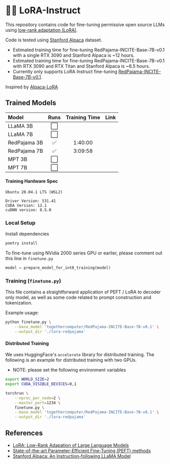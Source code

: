 # 🌲🤏 LoRA-Instruct

This repository contains code for fine-tuning permissive open source LLMs using [low-rank adaptation (LoRA)](https://arxiv.org/abs/2106.09685).

Code is tested using [Stanford Alpaca](https://crfm.stanford.edu/2023/03/13/alpaca.html) dataset.

- Estimated training time for fine-tuning RedPajama-INCITE-Base-7B-v0.1 with a single RTX 3090 and Stanford Alpaca is ~12 hours.
- Estimated training time for fine-tuning RedPajama-INCITE-Base-7B-v0.1 with RTX 3090 and RTX Titan and Stanford Alpaca is ~6.5 hours.
- Currently only supports LoRA Instruct fine-tuning [RedPajama-INCITE-Base-7B-v0.1](https://huggingface.co/togethercomputer/RedPajama-INCITE-Base-7B-v0.1).


Inspired by [Alpaca-LoRA](https://github.com/tloen/alpaca-lora)

## Trained Models
| Model | Runs | Training Time  | Link |
|:-------|:----:|:----:|:-----:|
| LLaMA 3B | :white_large_square: |  |  |
| LLaMA 7B | :white_large_square: |  |  |
| RedPajama 3B | :white_check_mark: | 1:40:00 | |
| RedPajama 7B | :white_check_mark: | 3:09:58 | |
| MPT 3B | :white_large_square: |  |  |
| MPT 7B | :white_large_square: |  |  |

#### Training Hardware Spec
```
Ubuntu 20.04.1 LTS (WSL2)

Driver Version: 531.41
CUDA Version: 12.1
cuDNN version: 8.5.0
```

### Local Setup

Install dependencies
```bash
poetry install
```

To fine-tune using NVidia 2000 series GPU or earlier, please comment out this line in `finetune.py`
```python
model = prepare_model_for_int8_training(model)
```

### Training (`finetune.py`)

This file contains a straightforward application of PEFT / LoRA to decoder only model,
as well as some code related to prompt construction and tokenization.

Example usage:
```bash
python finetune.py \
    --base_model 'togethercomputer/RedPajama-INCITE-Base-7B-v0.1' \
    --output_dir './lora-redpajama'
```

#### Distributed Training

We uses HuggingFace's `accelerate` library for distributed training. The following is an example for distributed training with two GPUs.

* NOTE: please set the following environment variables
```bash
export WORLD_SIZE=2
export CUDA_VISIBLE_DEVICES=0,1
```

```bash
torchrun \
    --nproc_per_node=2 \
    --master_port=1234 \
    finetune.py \
    --base_model 'togethercomputer/RedPajama-INCITE-Base-7B-v0.1' \
    --output_dir './lora-redpajama'
```

## References
- [LoRA: Low-Rank Adapation of Large Language Models](https://arxiv.org/abs/2106.09685)
- [State-of-the-art Parameter-Efficient Fine-Tuning (PEFT) methods](https://github.com/huggingface/peft)
- [Stanford Alpaca: An Instruction-following LLaMA Model](https://github.com/tatsu-lab/stanford_alpaca)
